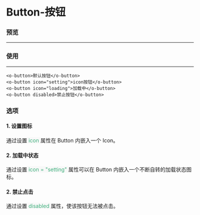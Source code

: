 # Button-按钮

### 预览
---

<ClientOnly>
<button-demos></button-demos>
</ClientOnly>

### 使用
---
```vue
<o-button>默认按钮</o-button>
<o-button icon="setting">icon按钮</o-button>
<o-button icon="loading">加载中</o-button>
<o-button disabled>禁止按钮</o-button>
```
### 选项

####  1. 设置图标
通过设置<span style='color:#3eaf7c;background-color:#F8F8F8'> icon </span>属性在 Button 内嵌入一个 Icon。  
####  2. 加载中状态
通过设置<span style='color:#3eaf7c;background-color:#F8F8F8'> icon = "setting" </span>属性可以在 Button 内嵌入一个不断自转的加载状态图标。  
####  2. 禁止点击
通过设置<span style='color:#3eaf7c;background-color:#F8F8F8'> disabled </span>属性，使该按钮无法被点击。